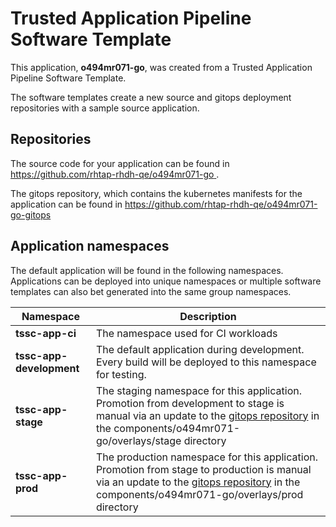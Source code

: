 # Trusted Application Pipeline Software Template

This application, **o494mr071-go**, was created from a Trusted Application Pipeline Software Template.

The software templates create a new source and gitops deployment repositories with a sample source application. 

## Repositories

The source code for your application can be found in [https://github.com/rhtap-rhdh-qe/o494mr071-go ](https://github.com/rhtap-rhdh-qe/o494mr071-go ).
 
The gitops repository, which contains the kubernetes manifests for the application can be found in 
[https://github.com/rhtap-rhdh-qe/o494mr071-go-gitops ](https://github.com/rhtap-rhdh-qe/o494mr071-go-gitops ) 

## Application namespaces 

The default application will be found in the following namespaces. Applications can be deployed into unique namespaces or multiple software templates can also bet generated into the same group namespaces.  

|  Namespace   |  Description   |  
| -------- | -------- |
| **tssc-app-ci** | The namespace used for CI workloads |
| **tssc-app-development** | The default application during development. Every build will be deployed to this namespace for testing. |
| **tssc-app-stage** | The staging namespace for this application. Promotion from development to stage is manual via an update to the [gitops repository](https://github.com/rhtap-rhdh-qe/o494mr071-go-gitops ) in the components/o494mr071-go/overlays/stage directory |
| **tssc-app-prod** | The production namespace for this application. Promotion from stage to production is manual via an update to the [gitops repository](https://github.com/rhtap-rhdh-qe/o494mr071-go-gitops ) in the components/o494mr071-go/overlays/prod directory |